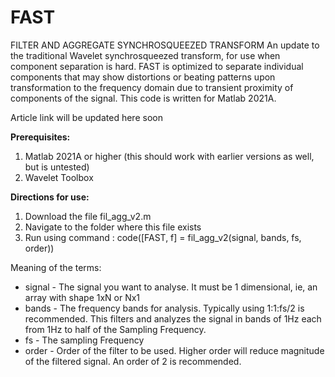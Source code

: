 # FAST #
FILTER AND AGGREGATE SYNCHROSQUEEZED TRANSFORM
An update to the traditional Wavelet synchrosqueezed transform, for use when component separation is hard. FAST is optimized to separate individual components that may show distortions or beating patterns upon transformation to the frequency domain due to transient proximity of components of the signal.
This code is written for Matlab 2021A.

Article link will be updated here soon

<b>Prerequisites:</b> 
1. Matlab 2021A or higher (this should work with earlier versions as well, but is untested)
2. Wavelet Toolbox

<b>Directions for use:</b> 
1. Download the file fil_agg_v2.m
2. Navigate to the folder where this file exists
3. Run using command : code([FAST, f] = fil_agg_v2(signal, bands, fs, order))

Meaning of the terms:
* signal - The signal you want to analyse. It must be 1 dimensional, ie, an array with shape 1xN or Nx1
* bands - The frequency bands for analysis. Typically using 1:1:fs/2 is recommended. This filters and analyzes the signal in bands of 1Hz each from 1Hz to half of the Sampling Frequency.
* fs - The sampling Frequency
* order - Order of the filter to be used. Higher order will reduce magnitude of the filtered signal. An order of 2 is recommended.
